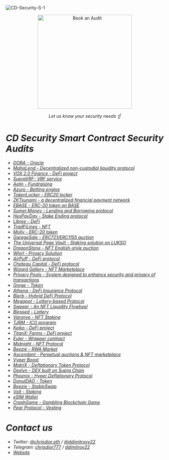 ![CD-Security-S-1](https://github.com/user-attachments/assets/1e20ffab-5a3d-4982-9c58-b6df953c64fa)

<p align="center">
  <a href="https://t.me/chrisdior777">
    <img
      src="https://img.shields.io/badge/BOOK%20AN%20AUDIT-blue?style=for-the-badge&logo=telegram&logoColor=white"
      alt="Book an Audit"
      width="300"   
    />
  </a>
</p>
<p align="center"><em>Let us know your security needs ☝️



# CD Security Smart Contract Security Audits

- [DORA - Oracle](https://github.com/CDSecurity/audits/blob/main/audit%20reports/DORA-final.pdf)
- [MahaLend - Decentralized non-custodial liquidity protocol](https://github.com/CDSecurity/audits/blob/main/audit%20reports/MahaLend.pdf)
- [VOX 2.0 Finance - DeFi project](https://github.com/CDSecurity/audits/blob/main/audit%20reports/VOX2.0-Report.md)
- [SupraVRF- VRF service](https://github.com/CDSecurity/audits/blob/main/audit%20reports/SUPRAVRF-final.pdf)
- [Aelin - Fundraising](https://github.com/CDSecurity/audits/blob/main/audit%20reports/Aelin-Sub7-Security-Review.pdf)
- [Azuro - Betting engine](https://github.com/CDSecurity/audits/blob/main/audit%20reports/Azuro-report.md)
- [TokenLocker - ERC20 locker](https://github.com/CDSecurity/audits/blob/main/audit%20reports/TokenLocker.md)
- [ZKTsunami - a decentralized financial payment network](https://github.com/CDSecurity/audits/blob/main/audit%20reports/ZKTsunami-report.pdf)
- [EBASE - ERC-20 token on BASE](https://github.com/CDSecurity/audits/blob/main/audit%20reports/EBASE-security-review.pdf)
- [Sumer.Money - Lending and Borrowing protocol](https://github.com/CDSecurity/audits/blob/main/audit%20reports/SumerMoney%20-%20Security-Review.pdf)
- [HexPayDay - Stake Ending protocol](https://github.com/CDSecurity/audits/blob/main/audit%20reports/HexPayDay-security-review.pdf)
- [Libree - DeFi](https://github.com/CDSecurity/audits/blob/main/audit%20reports/Libree-Security-Review.pdf)
- [TradFiLines - NFT](https://github.com/CDSecurity/audits/blob/main/audit%20reports/TradFiLines-report.pdf)
- [Molly - ERC-20 token](https://github.com/CDSecurity/audits/blob/main/audit%20reports/Molly-report.pdf)
- [GarageSale - ERC721/ERC1155 auction](https://github.com/CDSecurity/audits/blob/main/audit%20reports/GarageSale-report-final.pdf)
- [The Universal Page Vault - Staking solution on LUKSO](https://github.com/CDSecurity/audits/blob/main/audit%20reports/UniversalPage-security-review.pdf)
- [DragonStone - NFT English-style auction](https://github.com/CDSecurity/audits/blob/main/audit%20reports/DragonStone%20-%20report.pdf)
- [Whirl - Privacy Solution](https://github.com/CDSecurity/audits/blob/main/audit%20reports/Whirl-security-report.pdf)
- [AirPuff - DeFi protocol](https://github.com/CDSecurity/audits/blob/main/audit%20reports/AirPuff-Report.pdf)
- [Chateau Capital - DeFi protocol](https://github.com/CDSecurity/audits/blob/main/audit%20reports/Chateau_Capital_audit.pdf)
- [Wizard Gallery - NFT Marketplace](https://github.com/CDSecurity/audits/blob/main/audit%20reports/WizardGallery-audit.pdf)
- [Privacy Pools - System designed to enhance security and privacy of transactions](https://github.com/CDSecurity/audits/blob/main/audit%20reports/PrivacyPools-audit.pdf)
- [Groge - Token](https://github.com/CDSecurity/audits/blob/main/audit%20reports/GrogeAuditReport.pdf)
- [Athena - DeFi Insurance Protocol](https://github.com/CDSecurity/audits/blob/main/audit%20reports/Athena-audit.pdf)
- [Blerb - Hybrid DeFi Protocol](https://github.com/CDSecurity/audits/blob/main/audit%20reports/Blerb_audit.pdf)
- [Megapot - Lottery-based Protocol](https://github.com/CDSecurity/audits/blob/main/audit%20reports/Megapot-security-review.pdf)
- [Sweepr - An NFT Liquidity Flywheel](https://github.com/CDSecurity/audits/blob/main/audit%20reports/Sweepr-report.pdf)
- [Blessed - Lottery](https://github.com/CDSecurity/audits/blob/main/audit%20reports/Blessed_audit_final.pdf)
- [Varonve - NFT Staking](https://github.com/CDSecurity/audits/blob/main/audit%20reports/Varonve_audit.pdf)
- [TJRM - ICO program](https://github.com/CDSecurity/audits/blob/main/audit%20reports/TajirMedia_Audit_Report.pdf)
- [Keiko - DeFi project](https://github.com/CDSecurity/audits/blob/main/audit%20reports/Keiko_audit_report.pdf)
- [TitanX: Farms - DeFi project](https://github.com/CDSecurity/audits/blob/main/audit%20reports/Farms_audit.pdf)
- [Euler - Wrapper contract](https://github.com/CDSecurity/audits/blob/main/audit%20reports/Euler_Audit.pdf)
- [Midnight - NFT Protocol](https://github.com/CDSecurity/audits/blob/main/audit%20reports/Midnight_Official.pdf)
- [Beezie - RWA Market](https://github.com/CDSecurity/audits/blob/main/audit%20reports/Beezie_Official.pdf)
- [Ascendant - Perpetual auctions & NFT marketplace](https://github.com/CDSecurity/audits/blob/main/audit%20reports/Ascendant-report.pdf)
- [Vyper Boost](https://github.com/CDSecurity/audits/blob/main/audit%20reports/Vyper-Boost-report.pdf)
- [MatriX - Deflationary Token Protocol](https://github.com/CDSecurity/audits/blob/main/audit%20reports/Matrix_Official.pdf)
- [Dexlyn - DEX built on Supra Chain](https://github.com/CDSecurity/audits/blob/main/audit%20reports/DexlynBridge%20-%20report.pdf)
- [Phoenix - Hyper Deflationary Protocol](https://github.com/CDSecurity/audits/blob/main/audit%20reports/Phoenix_Audit_Report.pdf)
- [DonutDAO - Token](https://github.com/CDSecurity/audits/blob/main/audit%20reports/DonutDAO-Audit.pdf)
- [Beezie - StableSwap](https://github.com/CDSecurity/audits/blob/main/audit%20reports/BeezieStableSwap-Audit.pdf)
- [Volt - Staking](https://github.com/CDSecurity/audits/blob/main/audit%20reports/VoltStaking_Audit.pdf)
- [eSIM Wallet](https://github.com/CDSecurity/audits/blob/main/audit%20reports/eSIM%20-%20report.pdf)
- [CrashGame - Gambling Blockchain Game](https://github.com/CDSecurity/audits/blob/main/audit%20reports/CrashGame_Audit.pdf)
- [Pear Protocol - Vesting](https://github.com/CDSecurity/audits/blob/main/audit%20reports/Pear_Protocol_Audit.pdf)

# Contact us
- Twitter: [@chrisdior.eth](https://twitter.com/chrisdior777) / [@ddimitrovv22](https://twitter.com/ddimitrovv22)
- Telegram: [chrisdior777](https://t.me/chrisdior777) / [ddimitrov22](https://t.me/ddimitrov22)
- [Website](https://cdsecurity.site/)


